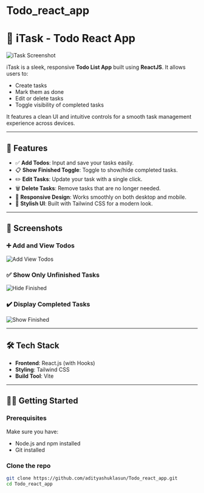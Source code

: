 # Todo_react_app
# 📝 iTask - Todo React App

![iTask Screenshot](./Screenshot%202025-07-26%20164415.png)

iTask is a sleek, responsive **Todo List App** built using **ReactJS**. It allows users to:
- Create tasks
- Mark them as done
- Edit or delete tasks
- Toggle visibility of completed tasks

It features a clean UI and intuitive controls for a smooth task management experience across devices.

---

## 🚀 Features

- ✅ **Add Todos**: Input and save your tasks easily.
- 📋 **Show Finished Toggle**: Toggle to show/hide completed tasks.
- ✏️ **Edit Tasks**: Update your task with a single click.
- 🗑️ **Delete Tasks**: Remove tasks that are no longer needed.
- 📱 **Responsive Design**: Works smoothly on both desktop and mobile.
- 🌈 **Stylish UI**: Built with Tailwind CSS for a modern look.

---

## 📸 Screenshots

### ➕ Add and View Todos
![Add View Todos](./Screenshot%202025-07-26%20164415.png)

### ✅ Show Only Unfinished Tasks
![Hide Finished](./Screenshot%202025-07-26%20164455.png)

### ✔️ Display Completed Tasks
![Show Finished](./Screenshot%202025-07-26%20164513.png)

---

## 🛠️ Tech Stack

- **Frontend**: React.js (with Hooks)
- **Styling**: Tailwind CSS
- **Build Tool**: Vite

---

## 🧑‍💻 Getting Started

### Prerequisites

Make sure you have:

- Node.js and npm installed
- Git installed

### Clone the repo

```bash
git clone https://github.com/adityashuklasun/Todo_react_app.git
cd Todo_react_app
